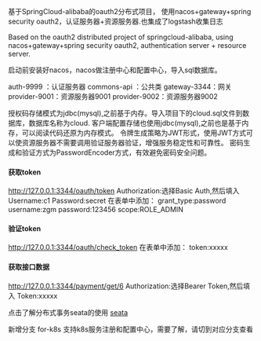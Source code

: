 基于SpringCloud-alibaba的oauth2分布式项目，
使用nacos+gateway+spring security oauth2，认证服务器+资源服务器.也集成了logstash收集日志

Based on the oauth2 distributed project of springcloud-alibaba, 
using nacos+gateway+spring security oauth2, authentication server + resource server.

启动前安装好nacos，nacos做注册中心和配置中心，导入sql数据库。

auth-9999   ：认证服务器
commons-api ：公共类
gateway-3344：网关
provider-9001：资源服务器9001
provider-9002：资源服务器9002

授权码存储模式为jdbc(mysql),之前基于内存。导入项目下的cloud.sql文件到数据库，数据库名称为cloud.
客户端配置存储也使用jdbc(mysql),之前也是基于内存，可以阅读代码还原为内存模式。
令牌生成策略为JWT形式，使用JWT方式可以使资源服务器不需要调用验证服务器验证，增强服务稳定性和可靠性。
密码生成和验证方式为PasswordEncoder方式，有效避免密码安全问题。

#### 获取token
http://127.0.0.1:3344/oauth/token 
Authorization:选择Basic Auth,然后填入
    Username:c1
    Password:secret
在表单中添加：
    grant_type:password
    username:zgm
    password:123456
    scope:ROLE_ADMIN
#### 验证token
http://127.0.0.1:3344/oauth/check_token
在表单中添加：
token:xxxxx
#### 获取接口数据
http://127.0.0.1:3344/payment/get/6
Authorization:选择Bearer Token,然后填入
    Token:xxxxx

点击了解分布式事务seata的使用 [seata](doc/seata.md)

新增分支 for-k8s 支持k8s服务注册和配置中心，需要了解，请切到对应分支查看
